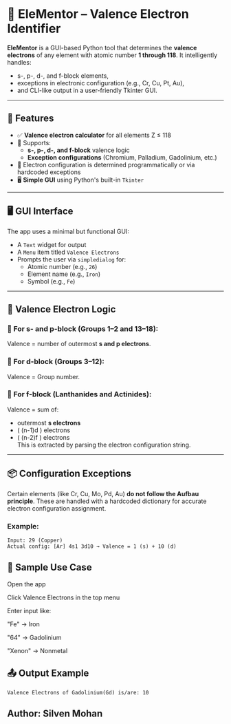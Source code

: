 # 🧪 EleMentor – Valence Electron Identifier

**EleMentor** is a GUI-based Python tool that determines the **valence electrons** of any element with atomic number **1 through 118**. It intelligently handles:
- s-, p-, d-, and f-block elements,
- exceptions in electronic configuration (e.g., Cr, Cu, Pt, Au),
- and  CLI-like output in a user-friendly Tkinter GUI.

---

## 🚀 Features

- ✅ **Valence electron calculator** for all elements Z ≤ 118
- 🧠 Supports:
  - **s-, p-, d-, and f-block** valence logic
  - **Exception configurations** (Chromium, Palladium, Gadolinium, etc.)
- 🧪 Electron configuration is determined programmatically or via hardcoded exceptions
- 🖥️ **Simple GUI** using Python's built-in `Tkinter`

---

## 🖥 GUI Interface

The app uses a minimal but functional GUI:
- A `Text` widget for output
- A `Menu` item titled `Valence Electrons`
- Prompts the user via `simpledialog` for:
  - Atomic number (e.g., `26`)
  - Element name (e.g., `Iron`)
  - Symbol (e.g., `Fe`)

---

## 🧠 Valence Electron Logic

### 🔹 For s- and p-block (Groups 1–2 and 13–18):
Valence = number of outermost **s and p electrons**.

### 🔹 For d-block (Groups 3–12):
Valence = Group number.

### 🔹 For f-block (Lanthanides and Actinides):
Valence = sum of:
- outermost **s electrons**
- \( (n-1)d \) electrons
- \( (n-2)f \) electrons  
This is extracted by parsing the electron configuration string.

---

## 📦 Configuration Exceptions

Certain elements (like Cr, Cu, Mo, Pd, Au) **do not follow the Aufbau principle**. These are handled with a hardcoded dictionary for accurate electron configuration assignment.

### Example:
```text
Input: 29 (Copper)
Actual config: [Ar] 4s1 3d10 → Valence = 1 (s) + 10 (d)
```

## 🧪 Sample Use Case
Open the app

Click Valence Electrons in the top menu

Enter input like:

"Fe" → Iron

"64" → Gadolinium

"Xenon" → Nonmetal

## 📤 Output Example
```text
Valence Electrons of Gadolinium(Gd) is/are: 10
```

## Author: Silven Mohan
